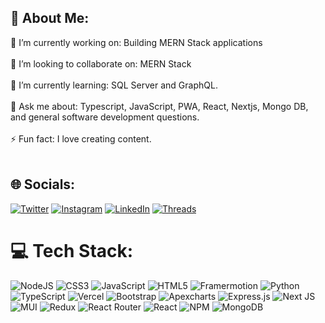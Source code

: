
## 💫 About Me:

🔭 I’m currently working on: Building MERN Stack applications <br></br>
👯 I’m looking to collaborate on: MERN Stack <br></br>
🌱 I’m currently learning: SQL Server and GraphQL.<br></br>
💬 Ask me about: Typescript, JavaScript, PWA, React, Nextjs, Mongo DB, and general software development questions.<br></br>
⚡ Fun fact: I love creating content.<br></br>


## 🌐 Socials:
[![Twitter](https://img.shields.io/badge/Twitter-%231DA1F2.svg?logo=Twitter&logoColor=white)](https://twitter.com/harshalkadam49) [![Instagram](https://img.shields.io/badge/Instagram-%23E4405F.svg?logo=Instagram&logoColor=white)](https://instagram.com/harshalkadam49) [![LinkedIn](https://img.shields.io/badge/LinkedIn-%230077B5.svg?logo=linkedin&logoColor=white)](https://linkedin.com/in/harshal-kadam-59884b1b3) [![Threads](https://img.shields.io/badge/-Threads-000?logo=Threads&logoColor=white)](https://www.threads.net/@codeninjaworld) 

# 💻 Tech Stack:
![NodeJS](https://img.shields.io/badge/node.js-6DA55F?style=for-the-badge&logo=node.js&logoColor=white)  ![CSS3](https://img.shields.io/badge/css3-%231572B6.svg?style=for-the-badge&logo=css3&logoColor=white) ![JavaScript](https://img.shields.io/badge/javascript-%23323330.svg?style=for-the-badge&logo=javascript&logoColor=%23F7DF1E) ![HTML5](https://img.shields.io/badge/html5-%23E34F26.svg?style=for-the-badge&logo=html5&logoColor=white)
![Framermotion](https://img.shields.io/badge/framermotion-%23E34F26.svg?style=for-the-badge&logo=framer-motion&logoColor=white)  ![Python](https://img.shields.io/badge/python-3670A0?style=for-the-badge&logo=python&logoColor=ffdd54)  ![TypeScript](https://img.shields.io/badge/typescript-%23007ACC.svg?style=for-the-badge&logo=typescript&logoColor=white) ![Vercel](https://img.shields.io/badge/vercel-%23000000.svg?style=for-the-badge&logo=vercel&logoColor=white)  ![Bootstrap](https://img.shields.io/badge/bootstrap-%23563D7C.svg?style=for-the-badge&logo=bootstrap&logoColor=white)  ![Apexcharts](https://img.shields.io/badge/Apexcharts-F5788D.svg?style=for-the-badge&logo=chart.js&logoColor=white)  ![Express.js](https://img.shields.io/badge/express.js-%23404d59.svg?style=for-the-badge&logo=express&logoColor=%2361DAFB) ![Next JS](https://img.shields.io/badge/Next-black?style=for-the-badge&logo=next.js&logoColor=white) ![MUI](https://img.shields.io/badge/MUI-%230081CB.svg?style=for-the-badge&logo=material-ui&logoColor=white) ![Redux](https://img.shields.io/badge/redux-%23593d88.svg?style=for-the-badge&logo=redux&logoColor=white)  ![React Router](https://img.shields.io/badge/React_Router-CA4245?style=for-the-badge&logo=react-router&logoColor=white) ![React](https://img.shields.io/badge/react-%2320232a.svg?style=for-the-badge&logo=react&logoColor=%2361DAFB)  ![NPM](https://img.shields.io/badge/npm-%232C8EBB.svg?style=for-the-badge&logo=npm&logoColor=white) ![MongoDB](https://img.shields.io/badge/MongoDB-%234ea94b.svg?style=for-the-badge&logo=mongodb&logoColor=white)    	  
